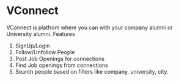 # VConnect
VConnect is platfrom where you can with your company alumni or University alumni.
Features
1. SignUp/Login
2. Follow/Unfollow People
3. Post Job Openings for connections
4. Find Job openings from connections
5. Search people based on filters like company, university, city.
